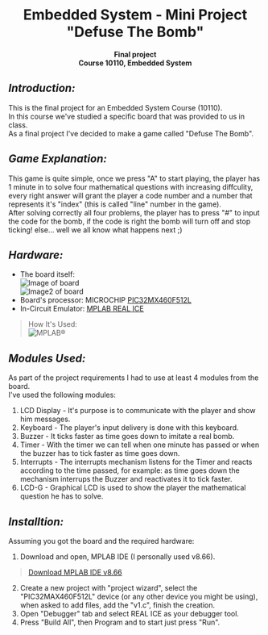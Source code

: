 <h1 align="center">Embedded System - Mini Project</br>"Defuse The Bomb"</h1>

<p align="center">
    <b>Final project</br>
Course 10110, Embedded System</b></p>


## ***Introduction:***
This is the final project for an Embedded System Course (10110).  
In this course we've studied a specific board that was provided to us in class.  
As a final project I've decided to make a game called "Defuse The Bomb".


## ***Game Explanation:***
This game is quite simple, once we press "A" to start playing, the player has 1 minute in to solve four mathematical questions with increasing diffculity, every right answer will grant the player a code number and a number that represents it's "index" (this is called "line" number in the game).  
After solving correctly all four problems, the player has to press "#" to input the code for the bomb, if the code is right the bomb will turn off and stop ticking! else... well we all know what happens next ;)


## ***Hardware:***
- The board itself:  
![Image of board](https://image.ibb.co/kHgexx/IMG_20180319_190215.jpgs=200 "Copyrights Afeka College")  
![Image2 of board](https://image.ibb.co/cktL4c/Picture1.jpgs=200 "Copyrights Afeka College")
- Board's processor: MICROCHIP [PIC32MX460F512L](https://www.microchip.com/wwwproducts/en/PIC32MX460F512L)
- In-Circuit Emulator: [MPLAB REAL ICE](http://www.microchip.com/Developmenttools/ProductDetails.aspx?PartNO=DV244005)  
>How It's Used:  
![](https://xsi.wdfiles.com/local--files/tool:realice/PC-RealICE-Explorer16.png "MPLAB®")


## ***Modules Used:***
As part of the project requirements I had to use at least 4 modules from the board.   
I've used the following modules:  
1. LCD Display - It's purpose is to communicate with the player and show him messages.
2. Keyboard - The player's input delivery is done with this keyboard.
3. Buzzer - It ticks faster as time goes down to imitate a real bomb.
4. Timer - With the timer we can tell when one minute has passed or when the buzzer has to tick faster as time goes down.
5. Interrupts - The interrupts mechanism listens for the Timer and reacts according to the time passed, for example: as time goes down the mechanism interrups the Buzzer and reactivates it to tick faster.
6. LCD-G - Graphical LCD is used to show the player the mathematical question he has to solve.


## ***Installtion:***
Assuming you got the board and the required hardware:
1. Download and open, MPLAB IDE (I personally used v8.66).
>[Download MPLAB IDE v8.66](http://ww1.microchip.com/downloads/en/DeviceDoc/MPLAB_IDE_v8_66.zip)
2. Create a new project with "project wizard", select the "PIC32MAX460F512L" device (or any other device you might be using), when asked to add files, add the "v1.c", finish the creation.
3. Open "Debugger" tab and select REAL ICE as your debugger tool.
4. Press "Build All", then Program and to start just press "Run".
